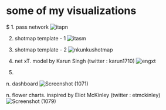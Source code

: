 # some of my visualizations

$ 1. pass network
![itapn](https://user-images.githubusercontent.com/60320421/126339547-53d373e4-86f4-4a2c-8fd3-45bfe1210a4e.png)

2. shotmap template - 1 
![itasm](https://user-images.githubusercontent.com/60320421/126339631-20db8f47-77fb-48fd-8621-7295fd648e75.png)
 
3. shotmap template - 2
![nkunkushotmap](https://user-images.githubusercontent.com/60320421/126339885-28053874-6f49-4838-9d6e-1b1f0a6fb86e.png)

4. net xT. model by Karun Singh (twitter : karun1710)
![engxt](https://user-images.githubusercontent.com/60320421/126339737-1213199c-2d86-4003-81c7-be8e3b5864a7.png)

5. 


n. dashboard 
![Screenshot (1071)](https://user-images.githubusercontent.com/60320421/126339014-128e8479-bda8-44c6-9f39-3c29c6951354.png)

n. flower charts. inspired by Eliot McKinley (twitter : etmckinley)
![Screenshot (1079)](https://user-images.githubusercontent.com/60320421/126338709-7d13e3a0-ca9b-42ee-a803-f9afbbf7580c.png)



